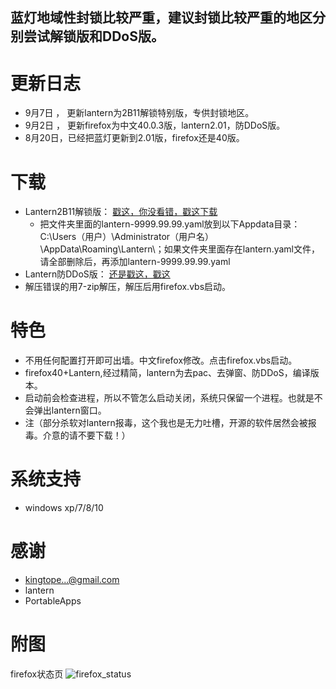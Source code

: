 ## 蓝灯地域性封锁比较严重，建议封锁比较严重的地区分别尝试解锁版和DDoS版。

更新日志   
=========
* 9月7日 ， 更新lantern为2B11解锁特别版，专供封锁地区。
* 9月2日 ， 更新firefox为中文40.0.3版，lantern2.01，防DDoS版。
* 8月20日，已经把蓝灯更新到2.01版，firefox还是40版。

下载
=======
* Lantern2B11解锁版：  [戳这，你没看错，戳这下载](https://github.com/yeahwu/firefox/archive/master.zip)
  - 把文件夹里面的lantern-9999.99.99.yaml放到以下Appdata目录：C:\Users（用户）\Administrator（用户名）\AppData\Roaming\Lantern\；如果文件夹里面存在lantern.yaml文件，请全部删除后，再添加lantern-9999.99.99.yaml
* Lantern防DDoS版：  [还是戳这，戳这](https://github.com/yeahwu/wu/releases/download/Firefox/Firefox.DDoS.zip) 
* 解压错误的用7-zip解压，解压后用firefox.vbs启动。

特色
=======
* 不用任何配置打开即可出墙。中文firefox修改。点击firefox.vbs启动。
* firefox40+Lantern,经过精简，lantern为去pac、去弹窗、防DDoS，编译版本。
* 启动前会检查进程，所以不管怎么启动关闭，系统只保留一个进程。也就是不会弹出lantern窗口。
* 注（部分杀软对lantern报毒，这个我也是无力吐槽，开源的软件居然会被报毒。介意的请不要下载！）

系统支持
=======
*  windows xp/7/8/10

感谢
====
* kingtope...@gmail.com
* lantern
* PortableApps

附图
=====
firefox状态页
![firefox_status](https://github.com/yeahwu/wu/blob/master/firefox8.JPG?raw=true)
